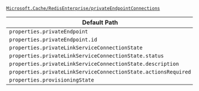 [`Microsoft.Cache/RedisEnterprise/privateEndpointConnections`](https://docs.microsoft.com/en-us/azure/templates/microsoft.cache/redisenterprise/privateendpointconnections)

| Default Path | Alias |
|---|---|
| `properties.privateEndpoint` | `Microsoft.Cache/redisEnterprise/privateEndpointConnections/privateEndpoint` |
| `properties.privateEndpoint.id` | `Microsoft.Cache/redisEnterprise/privateEndpointConnections/privateEndpoint.id` |
| `properties.privateLinkServiceConnectionState` | `Microsoft.Cache/redisEnterprise/privateEndpointConnections/privateLinkServiceConnectionState` |
| `properties.privateLinkServiceConnectionState.status` | `Microsoft.Cache/redisEnterprise/privateEndpointConnections/privateLinkServiceConnectionState.status` |
| `properties.privateLinkServiceConnectionState.description` | `Microsoft.Cache/redisEnterprise/privateEndpointConnections/privateLinkServiceConnectionState.description` |
| `properties.privateLinkServiceConnectionState.actionsRequired` | `Microsoft.Cache/redisEnterprise/privateEndpointConnections/privateLinkServiceConnectionState.actionsRequired` |
| `properties.provisioningState` | `Microsoft.Cache/redisEnterprise/privateEndpointConnections/provisioningState` |

